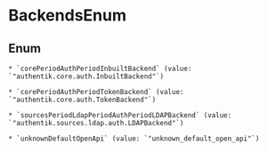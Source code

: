 
# BackendsEnum

## Enum


    * `corePeriodAuthPeriodInbuiltBackend` (value: `"authentik.core.auth.InbuiltBackend"`)

    * `corePeriodAuthPeriodTokenBackend` (value: `"authentik.core.auth.TokenBackend"`)

    * `sourcesPeriodLdapPeriodAuthPeriodLDAPBackend` (value: `"authentik.sources.ldap.auth.LDAPBackend"`)

    * `unknownDefaultOpenApi` (value: `"unknown_default_open_api"`)



